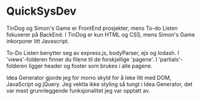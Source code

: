 # QuickSysDev

TinDog og Simon's Game er FrontEnd prosjekter, mens To-do Listen fokuserer på BackEnd.
I TinDog er kun HTML og CSS, mens Simon's Game inkorporer litt Javascript.

To-Do Listen benytter seg av express.js, bodyParser, ejs og lodash. I 'views'-folderen finner du filene
til de forskjellige 'pagene'. I 'partials'-folderen ligger header og footer som brukes i alle pagene.

Idea Generator gjorde jeg for morro skyld for å leke litt med DOM, JavaScript og jQuery.
Jeg vektla ikke styling så tungt i Idea Generator, det var mest grunnleggende funksjonalitet jeg var opptatt av.
